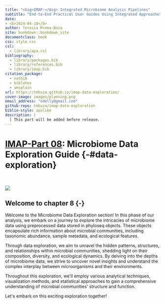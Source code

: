 ```yaml
--- 
title: "<big>IMAP:</big> Integrated Microbiome Analysis Pipelines"
subtitle: "End-to-End Practical User Guides Using Integrated Approaches"
date:
- <b>2024-04-18</b>
author: Teresia Mrema-Buza
site: bookdown::bookdown_site
documentclass: book
css: style.css
csl: 
  - library/apa.csl
bibliography:
  - library/packages.bib
  - library/references.bib
  - library/imap.bib
citation_package:
  - natbib
  - biblatex
  - amsplain
url: https://tmbuza.github.io/imap-data-exploration/
cover-image: images/planning.png
email_address: "ndelly@gmail.com"
github-repo: tmbuza/imap-data-exploration
biblio-style: apalike
description: |
  | This part will be added before release.
---
```




<!-- # Google fonts -->
<link rel="preconnect" href="https://fonts.googleapis.com">
<link rel="preconnect" href="https://fonts.gstatic.com" crossorigin>
<link href="https://fonts.googleapis.com/css2?family=Anton" rel="stylesheet">
<link href="https://fonts.googleapis.com/css2?family=Roboto:wght@100;300;400;500;700,900&display=swap" rel="stylesheet">
<link href="https://fonts.googleapis.com/css2?family=Oswald:wght@300;400;700&display=swap" rel="stylesheet">
<link href="https://fonts.googleapis.com/css2?family=Merriweather:wght@300;400;700&display=swap" rel="stylesheet">
<link href="https://fonts.googleapis.com/css2?family=Montserrat:wght@100;200;300;400;700&display=swap" rel="stylesheet">

<!-- # CSS -->
<link rel="stylesheet" href="https://cdnjs.cloudflare.com/ajax/libs/font-awesome/5.15.3/css/all.min.css">
<link rel="stylesheet" href="https://cdnjs.cloudflare.com/ajax/libs/animate.css/4.1.1/animate.min.css">


# <u>IMAP-Part 08</u>: Microbiome Data Exploration Guide {-#data-exploration}

<br>

![](images/explore.png)
<br>

## Welcome to chapter 8 {-}

Welcome to the Microbiome Data Exploration section! In this phase of our analysis, we embark on a journey to explore the intricacies of microbiome data using preprocessed data stored in phyloseq objects. These objects encapsulate rich information about microbial communities, including taxonomic abundance, sample metadata, and ecological features.

Through data exploration, we aim to unravel the hidden patterns, structures, and relationships within microbial communities, shedding light on their composition, diversity, and ecological dynamics. By delving into the depths of microbiome data, we strive to uncover novel insights and understand the complex interplay between microorganisms and their environments.

Throughout this exploration, we'll employ various analytical techniques, visualization methods, and statistical approaches to gain a comprehensive understanding of microbial communities' structure and function. 

Let's embark on this exciting exploration together!

